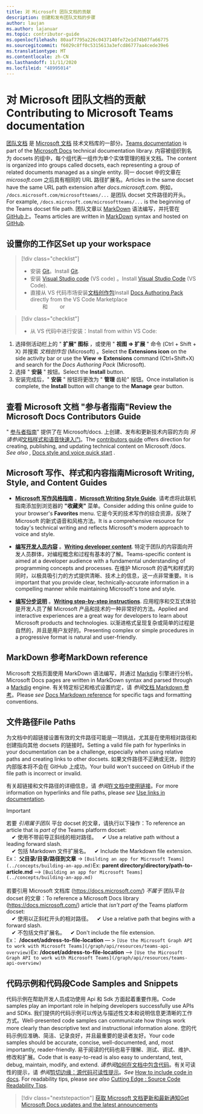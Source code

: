 ```yaml
---
title: 对 Microsoft 团队文档的贡献
description: 创建和发布团队文档的步骤
author: laujan
ms.author: lajanuar
ms.topic: contributor-guide
ms.openlocfilehash: 80aaf7795a226c0437140fe72e1d74b07fa66775
ms.sourcegitcommit: f6029c8ff0c5315613a3efcd86777aa4cede39e6
ms.translationtype: MT
ms.contentlocale: zh-CN
ms.lasthandoff: 11/11/2020
ms.locfileid: "48995014"
---
```

# <a name="contributing-to-microsoft-teams-documentation"></a><span data-ttu-id="076ff-103">对 Microsoft 团队文档的贡献</span><span class="sxs-lookup"><span data-stu-id="076ff-103">Contributing to Microsoft Teams documentation</span></span>

<span data-ttu-id="076ff-104">[团队文档](/microsoftteams/platform/overview) 是 [Microsoft 文档](https://docs.microsoft.com/) 技术文档库的一部分。</span><span class="sxs-lookup"><span data-stu-id="076ff-104">[Teams documentation](/microsoftteams/platform/overview) is part of the [Microsoft Docs](https://docs.microsoft.com/) technical documentation library.</span></span> <span data-ttu-id="076ff-105">内容被组织到名为 docsets 的组中，每个组代表一组作为单个实体管理的相关文档。</span><span class="sxs-lookup"><span data-stu-id="076ff-105">The content is organized into groups called docsets, each representing a group of related documents managed as a single entity.</span></span> <span data-ttu-id="076ff-106">同一 docset 中的文章在 *<span></span> microsoft.com* 之后具有相同的 URL 路径扩展名。</span><span class="sxs-lookup"><span data-stu-id="076ff-106">Articles in the same docset have the same URL path extension after *docs<span></span>.microsoft.com*.</span></span>  <span data-ttu-id="076ff-107">例如，  `/docs.microsoft.com/microsoftteams/...`   是团队 docset 文件路径的开头。</span><span class="sxs-lookup"><span data-stu-id="076ff-107">For example,  `/docs.microsoft.com/microsoftteams/...`   is the beginning of the Teams docset file path.</span></span> <span data-ttu-id="076ff-108">团队文章以  [MarkDown](#markdown-reference) 语法编写，并托管在 [GitHub](https://github.com/MicrosoftDocs/msteams-docs/tree/master/msteams-platform)上。</span><span class="sxs-lookup"><span data-stu-id="076ff-108">Teams articles are written in  [MarkDown](#markdown-reference) syntax and hosted on [GitHub](https://github.com/MicrosoftDocs/msteams-docs/tree/master/msteams-platform).</span></span>

## <a name="set-up-your-workspace"></a><span data-ttu-id="076ff-109">设置你的工作区</span><span class="sxs-lookup"><span data-stu-id="076ff-109">Set up your workspace</span></span>

> [!div class="checklist"]
>
> * <span data-ttu-id="076ff-110">安装 [Git](https://git-scm.com/book/en/v2/Getting-Started-Installing-Git)。</span><span class="sxs-lookup"><span data-stu-id="076ff-110">Install [Git](https://git-scm.com/book/en/v2/Getting-Started-Installing-Git).</span></span>
> * <span data-ttu-id="076ff-111">安装 [Visual Studio code](https://code.visualstudio.com/) (VS code) 。</span><span class="sxs-lookup"><span data-stu-id="076ff-111">Install [Visual Studio Code](https://code.visualstudio.com/) (VS Code).</span></span>
> * <span data-ttu-id="076ff-112">直接从 VS 代码市场安装[文档创作包](https://marketplace.visualstudio.com/items?itemName=docsmsft.docs-authoring-pack)</span><span class="sxs-lookup"><span data-stu-id="076ff-112">Install [Docs Authoring Pack](https://marketplace.visualstudio.com/items?itemName=docsmsft.docs-authoring-pack) directly from the VS Code Marketplace</span></span>
<br><span data-ttu-id="076ff-113">&emsp;&emsp; 和</span><span class="sxs-lookup"><span data-stu-id="076ff-113">&emsp;&emsp; or</span></span>

> [!div class="checklist"]
>
> * <span data-ttu-id="076ff-114">从 VS 代码中进行安装：</span><span class="sxs-lookup"><span data-stu-id="076ff-114">Install from within VS Code:</span></span>

   1. <span data-ttu-id="076ff-115">选择侧活动栏上的 " **扩展" 图标** ，或使用 " **视图 => 扩展** " 命令 (Ctrl + Shift + X) 并搜索 *文档创作包* (Microsoft) 。</span><span class="sxs-lookup"><span data-stu-id="076ff-115">Select the **Extensions icon** on the side activity bar or use the **View => Extensions** command (Ctrl+Shift+X) and search for the *Docs Authoring Pack* (Microsoft).</span></span>
   1. <span data-ttu-id="076ff-116">选择 " **安装** " 按钮。</span><span class="sxs-lookup"><span data-stu-id="076ff-116">Select the **Install** button.</span></span>
   1. <span data-ttu-id="076ff-117">安装完成后，" **安装** " 按钮将更改为 " **管理** 齿轮" 按钮。</span><span class="sxs-lookup"><span data-stu-id="076ff-117">Once installation is complete, the **Install** button will change to the **Manage** gear button.</span></span>

## <a name="review-the-microsoft-docs-contributors-guide"></a><span data-ttu-id="076ff-118">查看 Microsoft 文档 "参与者指南"</span><span class="sxs-lookup"><span data-stu-id="076ff-118">Review the Microsoft Docs Contributors Guide</span></span>

<span data-ttu-id="076ff-119">" [参与者指南](/contribute)" 提供了在 Microsoft/docs. 上创建、发布和更新技术内容的方向 *另请参阅*[文档样式和语音快速入门](/contribute/style-quick-start)。</span><span class="sxs-lookup"><span data-stu-id="076ff-119">The [contributors guide](/contribute) offers direction for creating, publishing, and updating technical content on Microsoft /docs. *See also* , [Docs style and voice quick start](/contribute/style-quick-start) .</span></span>

## <a name="microsoft-writing-style-and-content-guides"></a><span data-ttu-id="076ff-120">Microsoft 写作、样式和内容指南</span><span class="sxs-lookup"><span data-stu-id="076ff-120">Microsoft Writing, Style, and Content Guides</span></span>

* <span data-ttu-id="076ff-121">**[Microsoft 写作风格指南](/style-guide/welcome)** 。</span><span class="sxs-lookup"><span data-stu-id="076ff-121">**[Microsoft Writing Style Guide](/style-guide/welcome)**.</span></span> <span data-ttu-id="076ff-122">请考虑将此联机指南添加到浏览器的 **"收藏夹"** 菜单。</span><span class="sxs-lookup"><span data-stu-id="076ff-122">Consider adding this online guide  to your browser's **Favorites** menu.</span></span> <span data-ttu-id="076ff-123">它是今天的技术写作的综合资源，反映了 Microsoft 的新式语音和风格方法。</span><span class="sxs-lookup"><span data-stu-id="076ff-123">It is a comprehensive resource for today's technical writing and reflects Microsoft's modern approach to voice and style.</span></span>

* <span data-ttu-id="076ff-124">**[编写开发人员内容](/style-guide/developer-content/)** 。</span><span class="sxs-lookup"><span data-stu-id="076ff-124">**[Writing developer content](/style-guide/developer-content/)**.</span></span> <span data-ttu-id="076ff-125">特定于团队的内容面向开发人员群体，对编程概念和过程有基本的了解。</span><span class="sxs-lookup"><span data-stu-id="076ff-125">Teams-specific content is aimed at a developer audience with a fundamental understanding of programming concepts and processes.</span></span> <span data-ttu-id="076ff-126">在维护 Microsoft 的语气和样式的同时，以极具吸引力的方式提供清晰、技术上的信息，这一点非常重要。</span><span class="sxs-lookup"><span data-stu-id="076ff-126">It is important that you provide clear, technically-accurate information in a compelling manner while maintaining Microsoft's tone and style.</span></span>

* <span data-ttu-id="076ff-127">**[编写分步说明](/style-guide/procedures-instructions/writing-step-by-step-instructions)** 。</span><span class="sxs-lookup"><span data-stu-id="076ff-127">**[Writing step-by-step instructions](/style-guide/procedures-instructions/writing-step-by-step-instructions)**.</span></span> <span data-ttu-id="076ff-128">应用程序和交互式体验是开发人员了解 Microsoft 产品和技术的一种非常好的方法。</span><span class="sxs-lookup"><span data-stu-id="076ff-128">Applied and interactive experiences are a great way for developers to learn about Microsoft products and technologies.</span></span> <span data-ttu-id="076ff-129">以渐进格式呈现复杂或简单的过程是自然的，并且是用户友好的。</span><span class="sxs-lookup"><span data-stu-id="076ff-129">Presenting complex or simple procedures in a progressive format is natural and user-friendly.</span></span>

## <a name="markdown-reference"></a><span data-ttu-id="076ff-130">MarkDown 参考</span><span class="sxs-lookup"><span data-stu-id="076ff-130">MarkDown reference</span></span>

 <span data-ttu-id="076ff-131">Microsoft 文档页面使用 MarkDown 语法编写，并通过 [Markdig](https://github.com/lunet-io/markdig) 引擎进行分析。</span><span class="sxs-lookup"><span data-stu-id="076ff-131">Microsoft Docs pages are written in MarkDown syntax and parsed through a [Markdig](https://github.com/lunet-io/markdig) engine.</span></span> <span data-ttu-id="076ff-132">有关特定标记和格式设置约定，请 *参阅*[文档 Markdown 参考](/contribute/markdown-reference)。</span><span class="sxs-lookup"><span data-stu-id="076ff-132">Please *see* [Docs Markdown reference](/contribute/markdown-reference) for specific tags and formatting conventions.</span></span>

## <a name="file-paths"></a><span data-ttu-id="076ff-133">文件路径</span><span class="sxs-lookup"><span data-stu-id="076ff-133">File Paths</span></span>

<span data-ttu-id="076ff-134">为文档中的超链接设置有效的文件路径可能是一项挑战，尤其是在使用相对路径和创建指向其他 docsets 的链接时。</span><span class="sxs-lookup"><span data-stu-id="076ff-134">Setting a valid file path for hyperlinks in your documentation can be a challenge, especially when using relative paths and creating links to other docsets.</span></span>  <span data-ttu-id="076ff-135">如果文件路径不正确或无效，则您的内部版本将不会在 GitHub 上成功。</span><span class="sxs-lookup"><span data-stu-id="076ff-135">Your build won't succeed on GitHub if the file path is incorrect or invalid.</span></span>

<span data-ttu-id="076ff-136">有关超链接和文件路径的详细信息，请 *参阅*[在文档中使用链接](/contribute/how-to-write-links)。</span><span class="sxs-lookup"><span data-stu-id="076ff-136">For more information on  hyperlinks and file paths, please *see* [Use links in documentation](/contribute/how-to-write-links).</span></span>

>[!IMPORTANT]
> <span data-ttu-id="076ff-137">若要 *引用属于团队* 平台 docset 的文章，请执行以下操作：</span><span class="sxs-lookup"><span data-stu-id="076ff-137">To reference an article that is *part of* the Teams platform docset:</span></span><br>
> <span data-ttu-id="076ff-138">&emsp;&#x2714; 使用不带前导正斜线的相对路径。</span><span class="sxs-lookup"><span data-stu-id="076ff-138">&emsp;&#x2714; Use a relative path without a leading forward slash.</span></span><br>
> <span data-ttu-id="076ff-139">&emsp;&#x2714; 包括 Markdown 文件扩展名。</span><span class="sxs-lookup"><span data-stu-id="076ff-139">&emsp;&#x2714; Include the Markdown file extension.</span></span><br>
><span data-ttu-id="076ff-140">Ex：  **父目录/目录/路径到文章** -> `[Building an app for Microsoft Teams](../concepts/building-an-app.md)`</span><span class="sxs-lookup"><span data-stu-id="076ff-140">Ex:  **parent directory/directory/path-to-article.md** —> `[Building an app for Microsoft Teams](../concepts/building-an-app.md)`</span></span> <br><br>
> <span data-ttu-id="076ff-141">若要引用 Microsoft 文档库 (<https://docs.microsoft.com/>) *不属于* 团队平台 docset 的文章：</span><span class="sxs-lookup"><span data-stu-id="076ff-141">To reference a Microsoft Docs library (<https://docs.microsoft.com/>) article that *isn't part of* the Teams platform docset:</span></span><br>
> <span data-ttu-id="076ff-142">&emsp;&#x2714; 使用以正斜杠开头的相对路径。</span><span class="sxs-lookup"><span data-stu-id="076ff-142">&emsp;&#x2714; Use a relative path that begins with a forward slash.</span></span><br>
> <span data-ttu-id="076ff-143">&emsp;&#x2714; 不包括文件扩展名。</span><span class="sxs-lookup"><span data-stu-id="076ff-143">&emsp;&#x2714; Don't include the file extension.</span></span> <br> <span data-ttu-id="076ff-144">Ex：  **/docset/address-to-file-location** — > `[Use the Microsoft Graph API to work with Microsoft Teams](/graph/api/resources/teams-api-overview)`</span><span class="sxs-lookup"><span data-stu-id="076ff-144">Ex:  **/docset/address-to-file-location** —> `[Use the Microsoft Graph API to work with Microsoft Teams](/graph/api/resources/teams-api-overview)`</span></span>
>

## <a name="code-samples-and-snippets"></a><span data-ttu-id="076ff-145">代码示例和代码段</span><span class="sxs-lookup"><span data-stu-id="076ff-145">Code Samples and Snippets</span></span>

<span data-ttu-id="076ff-146">代码示例在帮助开发人员成功使用 Api 和 Sdk 方面起着重要作用。</span><span class="sxs-lookup"><span data-stu-id="076ff-146">Code samples play an important role in helping developers successfully use APIs and SDKs.</span></span> <span data-ttu-id="076ff-147">我们提供的代码示例可以传达与描述性文本和说明信息更清晰的工作方式。</span><span class="sxs-lookup"><span data-stu-id="076ff-147">Well-presented code samples can communicate how things work more clearly than descriptive text and instructional information alone.</span></span> <span data-ttu-id="076ff-148">您的代码示例应准确、简洁、记录良好，并且最重要的是读者友好。</span><span class="sxs-lookup"><span data-stu-id="076ff-148">Your code samples should be accurate, concise, well-documented, and, most importantly, reader-friendly.</span></span> <span data-ttu-id="076ff-149">易于阅读的代码也易于理解、测试、调试、维护、修改和扩展。</span><span class="sxs-lookup"><span data-stu-id="076ff-149">Code that is easy-to-read is also easy to understand, test, debug, maintain, modify, and extend.</span></span> <span data-ttu-id="076ff-150">*请参阅*[如何在文档中包含代码](/contribute/code-in-docs)。有关可读性的提示，请 *参阅*[剪切边缘：源代码可读性提示](/archive/msdn-magazine/2014/october/cutting-edge-source-code-readability-tips)。</span><span class="sxs-lookup"><span data-stu-id="076ff-150">*See* [How to include code in docs](/contribute/code-in-docs). For readability tips, please *see also* [Cutting Edge : Source Code Readability Tips](/archive/msdn-magazine/2014/october/cutting-edge-source-code-readability-tips).</span></span>

> [!div class="nextstepaction"]
> [<span data-ttu-id="076ff-151">获取 Microsoft 文档更新和最新通知</span><span class="sxs-lookup"><span data-stu-id="076ff-151">Get Microsoft Docs updates and the latest announcements</span></span>](/teamblog)
